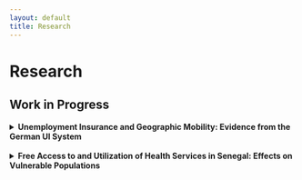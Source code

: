 ```yaml
---
layout: default
title: Research
---
```


# Research

## Work in Progress

<details>
  <summary><strong>Unemployment Insurance and Geographic Mobility: Evidence from the German UI System</strong></summary>

  <p><em>with Konstantinos Tatsiramos</em></p>

  <p>This is the abstract of Project 1. You can describe what you're doing, what methods you're using, and what you're finding.</p>
</details>

<br>

<details>
  <summary><strong>Free Access to and Utilization of Health Services in Senegal: Effects on Vulnerable Populations</strong></summary>

  <p><em>with Michel Tenikue</em></p>

  <p>This is the abstract of Project 2. You can also add preliminary findings, context, or future plans.</p>
</details>
